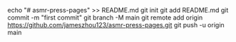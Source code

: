 echo "# asmr-press-pages" >> README.md
git init
git add README.md
git commit -m "first commit"
git branch -M main
git remote add origin https://github.com/jameszhou123/asmr-press-pages.git
git push -u origin main
